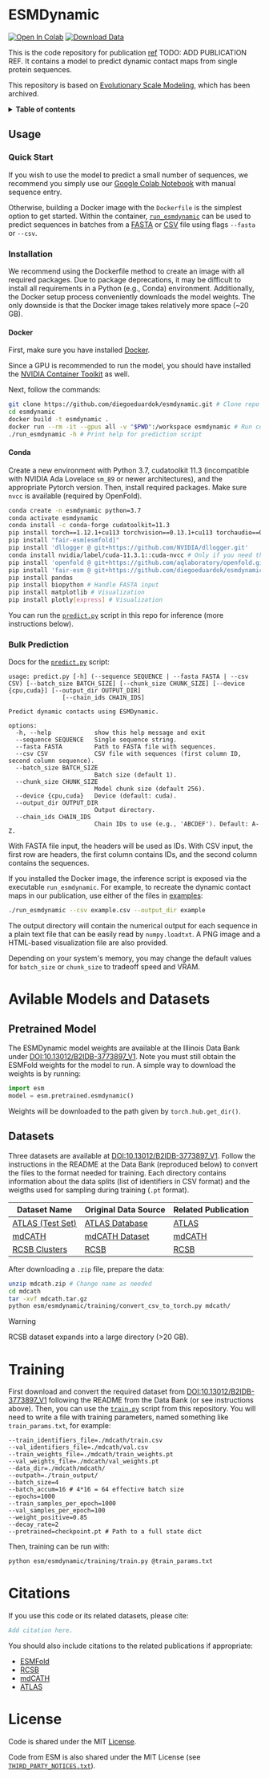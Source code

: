 # ESMDynamic

[![Open In Colab](https://colab.research.google.com/assets/colab-badge.svg)](https://colab.research.google.com/github/ShuklaGroup/esmdynamic/blob/mainexamples/esmdynamic/esmdynamic.ipynb)
[![Download Data](https://img.shields.io/badge/ILLINOIS-Data_Bank-black?labelColor=FF5F05&color=13294B)](https://doi.org/10.13012/B2IDB-3773897_V1)


This is the code repository for publication [ref](DOI) TODO: ADD PUBLICATION REF. It contains a model to predict dynamic contact maps from single protein sequences.

This repository is based on [Evolutionary Scale Modeling](https://github.com/facebookresearch/esm), which has been archived.

<details close><summary><b>Table of contents</b></summary>

- [Usage](#usage)
    - [Quick Start](#quickstart)
    - [Installation](#install)
    	- [Docker](#install-docker)
    	- [Conda](#install-conda)
  - [Bulk Prediction](#bulkprediction)
- [Available Models and Datasets](#available)
  - [Pretrained Model](#available-model)
  - [Datasets](#available-datatsets)
- [Training](#training)
- [Citations](#citations)
- [License](#license)
</details> 

## Usage <a name="usage"></a>

### Quick Start <a name="quickstart"></a>

If you wish to use the model to predict a small number of sequences, we recommend you simply use our [Google Colab Notebook](https://colab.research.google.com/github/ShuklaGroup/esmdynamic/blob/main/examples/esmdynamic/esmdynamic.ipynb) with manual sequence entry.

Otherwise, building a Docker image with the `Dockerfile` is the simplest option to get started. Within the container, [`run_esmdynamic`](esm/esmdynamic/predict.py) can be used to predict sequences in batches from a [FASTA](examples/esmdynamic/example.fasta) or [CSV](examples/esmdynamic/example.csv) file using flags `--fasta` or `--csv`. 

### Installation <a name="install"></a>

We recommend using the Dockerfile method to create an image with all required packages. Due to package deprecations, it may be difficult to install all requirements in a Python (e.g., Conda) environment. Additionally, the Docker setup process conveniently downloads the model weights. The only downside is that the Docker image takes relatively more space (~20 GB).

#### Docker <a name="install-docker"></a>

First, make sure you have installed [Docker](https://docs.docker.com/engine/install/). 

Since a GPU is recommended to run the model, you should have installed the [NVIDIA Container Toolkit](https://docs.nvidia.com/datacenter/cloud-native/container-toolkit/latest/install-guide.html) as well.

Next, follow the commands:

```bash
git clone https://github.com/diegoeduardok/esmdynamic.git # Clone repo
cd esmdynamic
docker build -t esmdynamic .
docker run --rm -it --gpus all -v "$PWD":/workspace esmdynamic # Run container in current dir w/GPU access
./run_esmdynamic -h # Print help for prediction script 
```

#### Conda <a name="install-conda"></a>

Create a new environment with Python 3.7, cudatoolkit 11.3 (incompatible with NVIDIA Ada Lovelace `sm_89` or newer architectures), and the appropriate Pytorch version. Then, install required packages. Make sure `nvcc` is available (required by OpenFold).

```bash
conda create -n esmdynamic python=3.7
conda activate esmdynamic
conda install -c conda-forge cudatoolkit=11.3
pip install torch==1.12.1+cu113 torchvision==0.13.1+cu113 torchaudio==0.12.1 --extra-index-url https://download.pytorch.org/whl/cu113
pip install "fair-esm[esmfold]"
pip install 'dllogger @ git+https://github.com/NVIDIA/dllogger.git'
conda install nvidia/label/cuda-11.3.1::cuda-nvcc # Only if you need this version of nvcc
pip install 'openfold @ git+https://github.com/aqlaboratory/openfold.git@4b41059694619831a7db195b7e0988fc4ff3a307'
pip install 'fair-esm @ git+https://github.com/diegoeduardok/esmdynamic.git'
pip install pandas
pip install biopython # Handle FASTA input
pip install matplotlib # Visualization
pip install plotly[express] # Visualization
```

You can run the [`predict.py`](esm/esmdynamic/predict.py) script in this repo for inference (more instructions below).

### Bulk Prediction <a name="bulkprediction"></a>

Docs for the [`predict.py`](esm/esmdynamic/predict.py) script:

```
usage: predict.py [-h] (--sequence SEQUENCE | --fasta FASTA | --csv CSV) [--batch_size BATCH_SIZE] [--chunk_size CHUNK_SIZE] [--device {cpu,cuda}] [--output_dir OUTPUT_DIR]
               [--chain_ids CHAIN_IDS]

Predict dynamic contacts using ESMDynamic.

options:
  -h, --help            show this help message and exit
  --sequence SEQUENCE   Single sequence string.
  --fasta FASTA         Path to FASTA file with sequences.
  --csv CSV             CSV file with sequences (first column ID, second column sequence).
  --batch_size BATCH_SIZE
                        Batch size (default 1).
  --chunk_size CHUNK_SIZE
                        Model chunk size (default 256).
  --device {cpu,cuda}   Device (default: cuda).
  --output_dir OUTPUT_DIR
                        Output directory.
  --chain_ids CHAIN_IDS
                        Chain IDs to use (e.g., 'ABCDEF'). Default: A-Z.
```

With FASTA file input, the headers will be used as IDs. With CSV input, the first row are headers, the first column contains IDs, and the second column contains the sequences.

If you installed the Docker image, the inference script is exposed via the executable `run_esmdynamic`. For example, to recreate the dynamic contact maps in our publication, use either of the files in [examples](examples/esmdynamic):

```bash
./run_esmdynamic --csv example.csv --output_dir example
```

The output directory will contain the numerical output for each sequence in a plain text file that can be easily read by `numpy.loadtxt`. A PNG image and a HTML-based visualization file are also provided.

Depending on your system's memory, you may change the default values for `batch_size` or `chunk_size` to tradeoff speed and VRAM.

# Avilable Models and Datasets <a name="available"></a>

## Pretrained Model <a name="available-model"></a>

The ESMDynamic model weights are available at the Illinois Data Bank under [DOI:10.13012/B2IDB-3773897_V1](https://doi.org/10.13012/B2IDB-3773897_V1). Note you must still obtain the ESMFold weights for the model to run. A simple way to download the weights is by running:

```python
import esm
model = esm.pretrained.esmdynamic()
```

Weights will be downloaded to the path given by `torch.hub.get_dir()`.

## Datasets <a name="available-datatsets"></a>

Three datasets are available at [DOI:10.13012/B2IDB-3773897_V1](https://doi.org/10.13012/B2IDB-3773897_V1). Follow the instructions in the README at the Data Bank (reproduced below) to convert the files to the format needed for training. Each directory contains information about the data splits (list of identifiers in CSV format) and the weigths used for sampling during training (`.pt` format).

| Dataset Name      | Original Data Source                                                           | Related Publication |
|-------------------|--------------------------------------------------------------------------------|---------------------|
| [ATLAS (Test Set)](https://databank.illinois.edu/datafiles/kennn/download)  | [ATLAS Database](https://www.dsimb.inserm.fr/ATLAS)                            | [ATLAS](https://doi.org/10.1093/nar/gkad1084) |
| [mdCATH](https://databank.illinois.edu/datafiles/qacyy/download)            | [mdCATH Dataset](https://huggingface.co/datasets/compsciencelab/mdCATH)        | [mdCATH](https://www.nature.com/articles/s41597-024-04140-z) |
| [RCSB Clusters](https://databank.illinois.edu/datafiles/485qm/download)     | [RCSB](https://www.rcsb.org/)                                                   | [RCSB](https://www.frontiersin.org/journals/bioinformatics/articles/10.3389/fbinf.2023.1311287/full)                 |

After downloading a `.zip` file, prepare the data:

```bash
unzip mdcath.zip # Change name as needed
cd mdcath
tar -xvf mdcath.tar.gz
python esm/esmdynamic/training/convert_csv_to_torch.py mdcath/
```

> [!WARNING]  
> RCSB dataset expands into a large directory (>20 GB).

# Training <a name="training"></a>

First download and convert the required dataset from [DOI:10.13012/B2IDB-3773897_V1](https://doi.org/10.13012/B2IDB-3773897_V1) following the README from the Data Bank (or see instructions above). Then, you can use the [`train.py`](esm/esmdynamic/training/train.py) script from this repository. You will need to write a file with training parameters, named something like `train_params.txt`, for example:

```
--train_identifiers_file=./mdcath/train.csv
--val_identifiers_file=./mdcath/val.csv
--train_weights_file=./mdcath/train_weights.pt
--val_weights_file=./mdcath/val_weights.pt
--data_dir=./mdcath/mdcath/
--outpath=./train_output/
--batch_size=4
--batch_accum=16 # 4*16 = 64 effective batch size
--epochs=1000
--train_samples_per_epoch=1000
--val_samples_per_epoch=100
--weight_positive=0.85
--decay_rate=2
--pretrained=checkpoint.pt # Path to a full state dict
```

Then, training can be run with:

```bash
python esm/esmdynamic/training/train.py @train_params.txt
```

# Citations <a name="citations"></a>

If you use this code or its related datasets, please cite:

```bibtex
Add citation here.
```

You should also include citations to the related publications if appropriate:
- [ESMFold](https://www.science.org/doi/10.1126/science.ade2574)
- [RCSB](https://www.frontiersin.org/journals/bioinformatics/articles/10.3389/fbinf.2023.1311287/full)
- [mdCATH](https://www.nature.com/articles/s41597-024-04140-z)
- [ATLAS](https://doi.org/10.1093/nar/gkad1084)

# License <a name="license"></a>

Code is shared under the MIT [License](LICENSE).

Code from ESM is also shared under the MIT License (see [`THIRD_PARTY_NOTICES.txt`](THIRD_PARTY_NOTICES.txt)).
